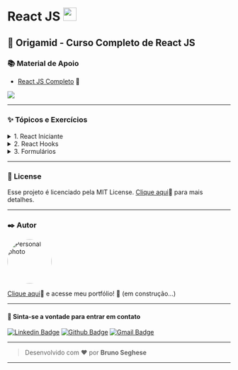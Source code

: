 # React JS <img src="https://cdn.jsdelivr.net/gh/devicons/devicon/icons/react/react-original.svg" width="30px"/>

## 🐺 Origamid - Curso Completo de React JS

### 📚 Material de Apoio

- [React JS Completo](https://www.origamid.com/slide/react-completo/#/0101-o-curso/1) 🔗

<a href="https://reactjs.org/"><img src="https://img.shields.io/badge/React-20232A?style=for-the-badge&logo=react&logoColor=61DAFB"></a>

---

### ✨ Tópicos e Exercícios

####

<details>
<summary>1. React Iniciante</summary>

####

- React Básico
- React e JavaScript
- Webpack e Babel
- npx create-react-app
- Ambiente do curso
- JSX
- JSX Arrays
- Componentes
- Propriedades

</details>

<details>
<summary>2. React Hooks</summary>

####

- useState
- useEffect
- useRef
- useContext
- Custom Hooks

</details>

<details>
<summary>3. Formulários</summary>

####

- input
- textarea
- select
- radio
- checkbox
- components

</details>

---

### 📝 License

Esse projeto é licenciado pela MIT License. [Clique aqui](https://pt.wikipedia.org/wiki/Licen%C3%A7a_MIT)🔗 para mais detalhes.

---

### ✒️ Autor

<a href="https://github.com/brseghese"> <img style="border-radius: 50%;" src="https://avatars.githubusercontent.com/u/80193824?v=4" width="100px;" alt="Personal photo"/> </a>

[Clique aqui](https://brseghese.github.io)🔗 e acesse meu portfólio! 💼 (em construção...)

---

#### 💬 Sinta-se a vontade para entrar em contato

[![Linkedin Badge](https://img.shields.io/badge/LinkedIn-0077B5?style=for-the-badge&logo=linkedin&logoColor=white)](https://www.linkedin.com/in/brunoseghese/) [![Github Badge](https://img.shields.io/badge/GitHub-100000?style=for-the-badge&logo=github&logoColor=white)](https://github.com/brseghese) [![Gmail Badge](https://img.shields.io/badge/Gmail-D14836?style=for-the-badge&logo=gmail&logoColor=white)](mailto:brseghese@gmail.com)

---

> Desenvolvido com ❤️ por **Bruno Seghese**

---
